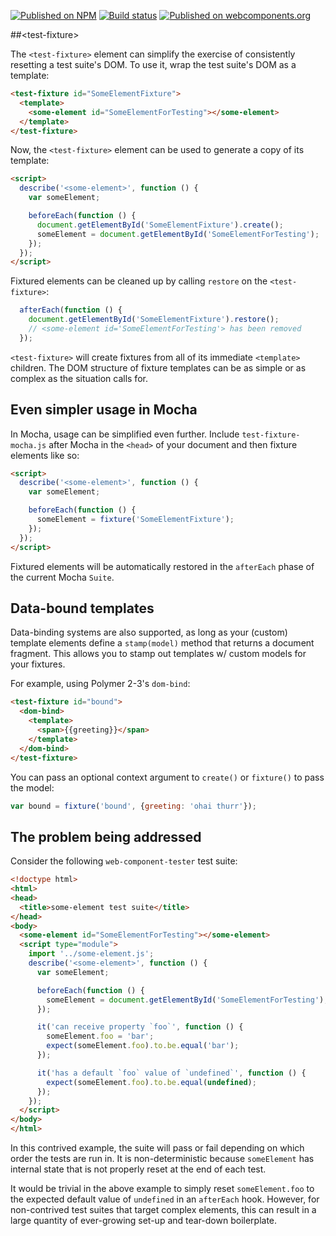 [![Published on NPM](https://img.shields.io/npm/v/@polymer/test-fixture.svg)](https://www.npmjs.com/package/@polymer/test-fixture)
[![Build status](https://travis-ci.org/PolymerElements/test-fixture.svg?branch=master)](https://travis-ci.org/PolymerElements/test-fixture)
[![Published on webcomponents.org](https://img.shields.io/badge/webcomponents.org-published-blue.svg)](https://webcomponents.org/element/@polymer/test-fixture)


##&lt;test-fixture&gt;

The `<test-fixture>` element can simplify the exercise of consistently
resetting a test suite's DOM. To use it, wrap the test suite's DOM as a template:

```html
<test-fixture id="SomeElementFixture">
  <template>
    <some-element id="SomeElementForTesting"></some-element>
  </template>
</test-fixture>
```

Now, the `<test-fixture>` element can be used to generate a copy of its
template:

```html
<script>
  describe('<some-element>', function () {
    var someElement;

    beforeEach(function () {
      document.getElementById('SomeElementFixture').create();
      someElement = document.getElementById('SomeElementForTesting');
    });
  });
</script>
```

Fixtured elements can be cleaned up by calling `restore` on the `<test-fixture>`:

```javascript
  afterEach(function () {
    document.getElementById('SomeElementFixture').restore();
    // <some-element id='SomeElementForTesting'> has been removed
  });
```

`<test-fixture>` will create fixtures from all of its immediate `<template>`
children. The DOM structure of fixture templates can be as simple or as complex
as the situation calls for.

## Even simpler usage in Mocha

In Mocha, usage can be simplified even further. Include `test-fixture-mocha.js`
after Mocha in the `<head>` of your document and then fixture elements like so:

```html
<script>
  describe('<some-element>', function () {
    var someElement;

    beforeEach(function () {
      someElement = fixture('SomeElementFixture');
    });
  });
</script>
```

Fixtured elements will be automatically restored in the `afterEach` phase of the
current Mocha `Suite`.

## Data-bound templates

Data-binding systems are also supported, as long as your (custom) template
elements define a `stamp(model)` method that returns a document fragment. This
allows you to stamp out templates w/ custom models for your fixtures.

For example, using Polymer 2-3's `dom-bind`:

```html
<test-fixture id="bound">
  <dom-bind>
    <template>
      <span>{{greeting}}</span>
    </template>
  </dom-bind>
</test-fixture>
```

You can pass an optional context argument to `create()` or `fixture()` to pass
the model:

```js
var bound = fixture('bound', {greeting: 'ohai thurr'});
```

## The problem being addressed

Consider the following `web-component-tester` test suite:

```html
<!doctype html>
<html>
<head>
  <title>some-element test suite</title>
</head>
<body>
  <some-element id="SomeElementForTesting"></some-element>
  <script type="module">
    import '../some-element.js';
    describe('<some-element>', function () {
      var someElement;

      beforeEach(function () {
        someElement = document.getElementById('SomeElementForTesting');
      });

      it('can receive property `foo`', function () {
        someElement.foo = 'bar';
        expect(someElement.foo).to.be.equal('bar');
      });

      it('has a default `foo` value of `undefined`', function () {
        expect(someElement.foo).to.be.equal(undefined);
      });
    });
  </script>
</body>
</html>
```

In this contrived example, the suite will pass or fail depending on which order
the tests are run in. It is non-deterministic because `someElement` has
internal state that is not properly reset at the end of each test.

It would be trivial in the above example to simply reset `someElement.foo` to
the expected default value of `undefined` in an `afterEach` hook. However, for
non-contrived test suites that target complex elements, this can result in a
large quantity of ever-growing set-up and tear-down boilerplate.


